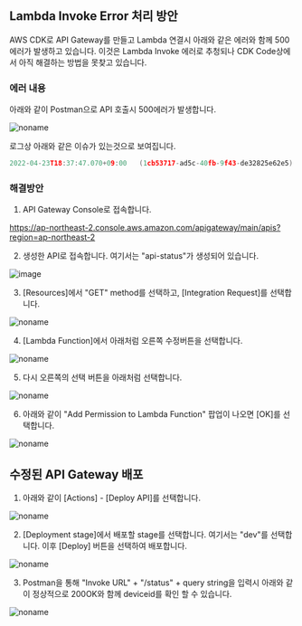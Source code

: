 ## Lambda Invoke Error 처리 방안 

AWS CDK로 API Gateway를 만들고 Lambda 연결시 아래와 같은 에러와 함께 500 에러가 발생하고 있습니다. 이것은 Lambda Invoke 에러로 추청되나 CDK Code상에서 아직 해결하는 방법을 못찾고 있습니다.

### 에러 내용

아래와 같이 Postman으로 API 호출시 500에러가 발생합니다.

![noname](https://user-images.githubusercontent.com/52392004/171848973-c29b8b15-c5f4-4cbb-955c-a6fe6aac657f.png)


로그상 아래와 같은 이슈가 있는것으로 보여집니다.

```c
2022-04-23T18:37:47.070+09:00	(1cb53717-ad5c-40fb-9f43-de32825e62e5) Execution failed due to configuration error: Unable to transform request
```

### 해결방안

1) API Gateway Console로 접속합니다.

https://ap-northeast-2.console.aws.amazon.com/apigateway/main/apis?region=ap-northeast-2

2) 생성한 API로 접속합니다. 여기서는 "api-status"가 생성되어 있습니다. 

![image](https://user-images.githubusercontent.com/52392004/171849275-c483f953-8ec1-414f-8054-a4254ef36e05.png)

3) [Resources]에서 "GET" method를 선택하고, [Integration Request]를 선택합니다.

![noname](https://user-images.githubusercontent.com/52392004/171849550-2dab6b49-c353-4995-96c4-83038fe8adc9.png)

4) [Lambda Function]에서 아래처럼 오른쪽 수정버튼을 선택합니다.

![noname](https://user-images.githubusercontent.com/52392004/171849703-91fa5f59-fef3-4378-8aa2-8d962d1aec3a.png)

5) 다시 오른쪽의 선택 버튼을 아래처럼 선택합니다. 

![noname](https://user-images.githubusercontent.com/52392004/171849861-495dc7c7-aa35-4e98-9184-2e1efe1585f8.png)

6) 아래와 같이 "Add Permission to Lambda Function" 팝업이 나오면 [OK]를 선택합니다. 

![noname](https://user-images.githubusercontent.com/52392004/171850074-daace913-238a-430d-958d-ee18c769675d.png)


## 수정된 API Gateway 배포 

1) 아래와 같이 [Actions] - [Deploy API]를 선택합니다. 

![noname](https://user-images.githubusercontent.com/52392004/171850463-e80f1659-d53c-46b5-b971-e43fecaf9ce6.png)


2) [Deployment stage]에서 배포할 stage를 선택합니다. 여기서는 "dev"를 선택합니다. 이후 [Deploy] 버튼을 선택하여 배포합니다. 

![noname](https://user-images.githubusercontent.com/52392004/171850800-e5435ff9-5dc3-4244-8c43-2f5fcdecee41.png)

3) Postman을 통해 "Invoke URL" + "/status" + query string을 입력시 아래와 같이 정상적으로 200OK와 함께 deviceid를 확인 할 수 있습니다.

![noname](https://user-images.githubusercontent.com/52392004/171851177-7c0d527f-8856-4e7f-91be-2e4c46bfa7f6.png)



